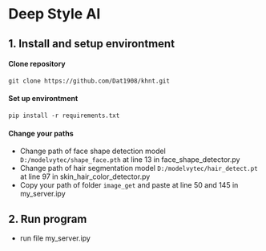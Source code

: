 # Deep Style AI 
## 1. Install and setup environtment 
#### Clone repository
```git clone https://github.com/Dat1908/khnt.git```
#### Set up environtment
```pip install -r requirements.txt```
#### Change your paths
- Change path of face shape detection model ```D:/modelvytec/shape_face.pth``` at line 13 in face_shape_detector.py
- Change path of hair segmentation model ```D:/modelvytec/hair_detect.pt``` at line 97 in skin_hair_color_detector.py
- Copy your path of folder ```image_get``` and paste at line 50 and 145 in my_server.ipy
## 2. Run program
- run file my_server.ipy
